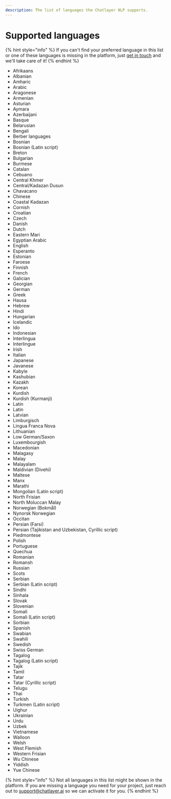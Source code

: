 ```yaml
---
description: The list of languages the Chatlayer NLP supports.
---
```


# Supported languages

{% hint style="info" %}
If you can't find your preferred language in this list or one of these languages is missing in the platform, just [get in touch](../../support/get-in-touch.md) and we'll take care of it!
{% endhint %}

* Afrikaans
* Albanian
* Amharic
* Arabic
* Aragonese 
* Armenian
* Asturian
* Aymara
* Azerbaijani
* Basque
* Belarusian
* Bengali
* Berber languages
* Bosnian
* Bosnian \(Latin script\) 
* Breton
* Bulgarian
* Burmese
* Catalan
* Cebuano 
* Central Khmer
* Central/Kadazan Dusun
* Chavacano
* Chinese
* Coastal Kadazan
* Cornish
* Croatian
* Czech
* Danish
* Dutch
* Eastern Mari
* Egyptian Arabic
* English
* Esperanto
* Estonian
* Faroese
* Finnish
* French
* Galician
* Georgian
* German
* Greek
* Hausa
* Hebrew
* Hindi
* Hungarian
* Icelandic
* Ido
* Indonesian
* Interlingua
* Interlingue
* Irish
* Italian
* Japanese
* Javanese 
* Kabyle
* Kashubian
* Kazakh
* Korean
* Kurdish
* Kurdish \(Kurmanji\) 
* Latin
* Latin 
* Latvian
* Limburgisch 
* Lingua Franca Nova
* Lithuanian
* Low German/Saxon
* Luxembourgish 
* Macedonian
* Malagasy
* Malay
* Malayalam
* Maldivian \(Divehi\)
* Maltese 
* Manx 
* Marathi
* Mongolian \(Latin script\) 
* North Frisian 
* North Moluccan Malay
* Norwegian \(Bokmål\)
* Nynorsk Norwegian
* Occitan
* Persian \(Farsi\)
* Persian \(Tajikistan and Uzbekistan, Cyrillic script\) 
* Piedmontese
* Polish
* Portuguese
* Quechua 
* Romanian
* Romansh 
* Russian
* Scots 
* Serbian
* Serbian \(Latin script\)
* Sindhi
* Sinhala
* Slovak
* Slovenian
* Somali
* Somali \(Latin script\) 
* Sorbian
* Spanish
* Swabian
* Swahili
* Swedish
* Swiss German
* Tagalog
* Tagalog \(Latin script\) 
* Tajik
* Tamil
* Tatar
* Tatar \(Cyrillic script\) 
* Telugu
* Thai
* Turkish
* Turkmen \(Latin script\) 
* Uighur
* Ukrainian
* Urdu
* Uzbek
* Vietnamese
* Walloon 
* Welsh 
* West Flemish 
* Western Frisian
* Wu Chinese
* Yiddish
* Yue Chinese

{% hint style="info" %}
Not all languages in this list might be shown in the platform. If you are missing a language you need for your project, just reach out to support@chatlayer.ai so we can activate it for you.
{% endhint %}

